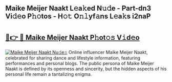 ## Maike Meijer Naakt L𝚎a𝚔ed N𝚞𝚍e - Part-dn3 Vi𝚍𝚎o P𝚑𝚘tos - H𝚘𝚝 O𝚗𝚕yf𝚊ns L𝚎a𝚔s i2naP

# <h2><a href="http://kf3eo6i.oniu.top/?m=Maike+Meijer+Naakt">🔗👉 🔴 Maike Meijer Naakt P𝚑ot𝚘𝚜 V𝚒d𝚎o</a></h2>

[![Maike Meijer Naakt Nu𝚍e𝚜](https://i.imgur.com/0qMVB7G.gif)](http://kf3eo6i.oniu.top/?m=Maike+Meijer+Naakt)
Online influencer Maike Meijer Naakt, celebrated for sharing dance and lifestyle information, featuring performances and personal blogs. The public persona of Maike Meijer Naakt is defined by its openness and sincerity, but the hidden aspects of his personal life remain a tantalizing enigma.  
